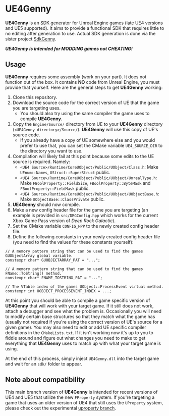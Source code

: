 # **UE4Genny**

**UE4Genny** is an SDK generator for Unreal Engine games (late UE4 versions and UE5 supported). It aims to provide a functional SDK that requires little to no editing after generation to use. Actual SDK generation is done via the sister project [SdkGenny](https://github.com/cursey/sdkgenny).

***UE4Genny is intended for MODDING games not CHEATING!***

## Usage

**UE4Genny** requires some assembly (work on your part). It does not function out of the box. It contains **NO** code from Unreal Engine, you must provide that yourself. Here are the general steps to get **UE4Genny** working:

1. Clone this repository.
2. Download the source code for the correct version of UE that the game you are targeting uses.
    * You should also try using the same compiler the game uses to compile **UE4Genny**. 
3. Copy the `Engine/Source/` directory from UE to your **UE4Genny** directory (`<UE4Genny directory>/Source/`). **UE4Genny** will use this copy of UE's source code.
    * If you already have a copy of UE somewhere else and you would prefer to use that, you can set the CMake variable `UE4_SOURCE_DIR` to the directory you want to use.
4. Compilation will likely fail at this point because some edits to the UE source is required. Namely:
    * `<UE4 Source>/Runtime/CoreUObject/Public/UObject/Class.h`: Make `UEnum::Names`, `UStruct::SuperStruct` public.
    * `<UE4 Source>/Runtime/CoreUObject/Public/UObject/UnrealType.h`: Make `FBoolProperty::FieldSize`, `FBoolProperty::ByteMask` and `FBoolProperty::FieldMask` public.
    * `<UE4 Source>/Runtime/CoreUObject/Public/UObject/UObjectBase.h`: Make `UObjectBase::ClassPrivate` public.
5. **UE4Genny** should now compile.
6. Make a new config header file for the game you are targeting (an example is provided in `src/DRGConfig.hpp` which works for the current Xbox Game Pass version of *Deep Rock Galactic*).
7. Set the CMake variable `CONFIG_HPP` to the newly created config header file.
8. Define the following constants in your newly created config header file (you need to find the values for these constants yourself):

```
// A memory pattern string that can be used to find the games GUObjectArray global variable.
constexpr char* GUOBJECTARRAY_PAT = "...";

// A memory pattern string that can be used to find the games FName::ToString() method.
constexpr char* FNAME_TOSTRING_PAT = "...";

// The VTable index of the games UObject::ProcessEvent virtual method.
constexpr int UOBJECT_PROCESSEVENT_INDEX = ...;
```

At this point you should be able to compile a game specific version of **UE4Genny** that will work with your target game. If it still does not work, attach a debugger and see what the problem is. Occasionally you will need to modify certain base structures so that they match what the game has (usually not required if you're using the correct version of UE's source for a given game). You may also need to edit or add UE specific compiler definitions in the `CMakeLists.txt`. If it isn't working now it's up to you to fiddle around and figure out what changes you need to make to get everything that **UE4Genny** uses to match up with what your target game is using.

At the end of this process, simply inject `UE4Genny.dll` into the target game and wait for an `sdk/` folder to appear.

## Note about compatibility

This main branch version of **UE4Genny** is intended for recent versions of UE4 and UE5 that utilize the new `FProperty` system. If you're targeting a game that uses an older version of UE4 that still uses the `UProperty` system, please check out the experimental [uproperty branch](https://github.com/cursey/ue4genny/tree/uproperty).
